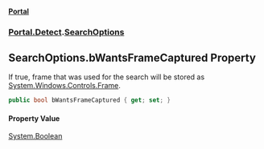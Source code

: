 #### [Portal](index.md 'index')
### [Portal.Detect](Portal.Detect.md 'Portal.Detect').[SearchOptions](SearchOptions.md 'Portal.Detect.SearchOptions')

## SearchOptions.bWantsFrameCaptured Property

If true, frame that was used for the search will be stored as [System.Windows.Controls.Frame](https://docs.microsoft.com/en-us/dotnet/api/System.Windows.Controls.Frame 'System.Windows.Controls.Frame').

```csharp
public bool bWantsFrameCaptured { get; set; }
```

#### Property Value
[System.Boolean](https://docs.microsoft.com/en-us/dotnet/api/System.Boolean 'System.Boolean')